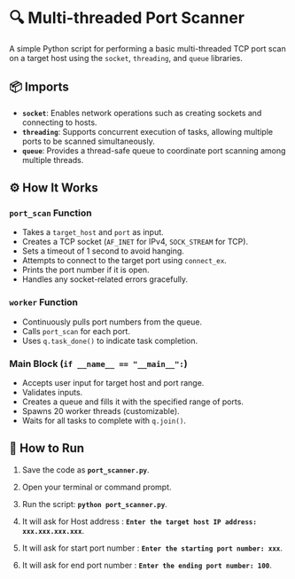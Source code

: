 # 🔍 Multi-threaded Port Scanner

A simple Python script for performing a basic multi-threaded TCP port scan on a target host using the `socket`, `threading`, and `queue` libraries.

## 📦 Imports

- **`socket`**: Enables network operations such as creating sockets and connecting to hosts.
- **`threading`**: Supports concurrent execution of tasks, allowing multiple ports to be scanned simultaneously.
- **`queue`**: Provides a thread-safe queue to coordinate port scanning among multiple threads.

## ⚙️ How It Works

### `port_scan` Function

- Takes a `target_host` and `port` as input.
- Creates a TCP socket (`AF_INET` for IPv4, `SOCK_STREAM` for TCP).
- Sets a timeout of 1 second to avoid hanging.
- Attempts to connect to the target port using `connect_ex`.
- Prints the port number if it is open.
- Handles any socket-related errors gracefully.

### `worker` Function

- Continuously pulls port numbers from the queue.
- Calls `port_scan` for each port.
- Uses `q.task_done()` to indicate task completion.

### Main Block (`if __name__ == "__main__":`)

- Accepts user input for target host and port range.
- Validates inputs.
- Creates a queue and fills it with the specified range of ports.
- Spawns 20 worker threads (customizable).
- Waits for all tasks to complete with `q.join()`.

## 🚀 How to Run

1. Save the code as **`port_scanner.py`**.
2. Open your terminal or command prompt.
3. Run the script: **`python port_scanner.py`**.
4. It will ask for Host address : **`Enter the target host IP address: xxx.xxx.xxx.xxx`**.
5. It will ask for start port number : **`Enter the starting port number: xxx`**.
6. It will ask for end port number : **`Enter the ending port number: 100`**.

   ```For example
   
